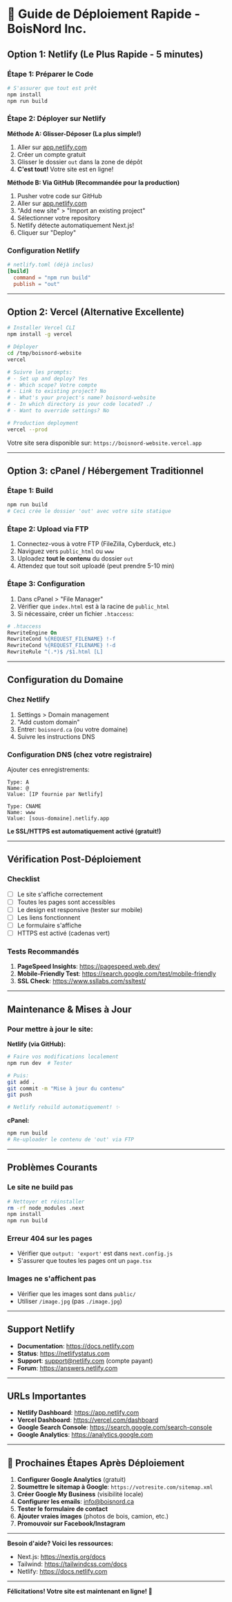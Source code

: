 # 🚀 Guide de Déploiement Rapide - BoisNord Inc.

## Option 1: Netlify (Le Plus Rapide - 5 minutes)

### Étape 1: Préparer le Code
```bash
# S'assurer que tout est prêt
npm install
npm run build
```

### Étape 2: Déployer sur Netlify

**Méthode A: Glisser-Déposer (La plus simple!)**
1. Aller sur [app.netlify.com](https://app.netlify.com)
2. Créer un compte gratuit
3. Glisser le dossier `out` dans la zone de dépôt
4. **C'est tout!** Votre site est en ligne!

**Méthode B: Via GitHub (Recommandée pour la production)**
1. Pusher votre code sur GitHub
2. Aller sur [app.netlify.com](https://app.netlify.com)
3. "Add new site" > "Import an existing project"
4. Sélectionner votre repository
5. Netlify détecte automatiquement Next.js!
6. Cliquer sur "Deploy"

### Configuration Netlify
```toml
# netlify.toml (déjà inclus)
[build]
  command = "npm run build"
  publish = "out"
```

---

## Option 2: Vercel (Alternative Excellente)

```bash
# Installer Vercel CLI
npm install -g vercel

# Déployer
cd /tmp/boisnord-website
vercel

# Suivre les prompts:
# - Set up and deploy? Yes
# - Which scope? Votre compte
# - Link to existing project? No
# - What's your project's name? boisnord-website
# - In which directory is your code located? ./
# - Want to override settings? No

# Production deployment
vercel --prod
```

Votre site sera disponible sur: `https://boisnord-website.vercel.app`

---

## Option 3: cPanel / Hébergement Traditionnel

### Étape 1: Build
```bash
npm run build
# Ceci crée le dossier 'out' avec votre site statique
```

### Étape 2: Upload via FTP
1. Connectez-vous à votre FTP (FileZilla, Cyberduck, etc.)
2. Naviguez vers `public_html` ou `www`
3. Uploadez **tout le contenu** du dossier `out`
4. Attendez que tout soit uploadé (peut prendre 5-10 min)

### Étape 3: Configuration
1. Dans cPanel > "File Manager"
2. Vérifier que `index.html` est à la racine de `public_html`
3. Si nécessaire, créer un fichier `.htaccess`:

```apache
# .htaccess
RewriteEngine On
RewriteCond %{REQUEST_FILENAME} !-f
RewriteCond %{REQUEST_FILENAME} !-d
RewriteRule ^(.*)$ /$1.html [L]
```

---

## Configuration du Domaine

### Chez Netlify
1. Settings > Domain management
2. "Add custom domain"
3. Entrer: `boisnord.ca` (ou votre domaine)
4. Suivre les instructions DNS

### Configuration DNS (chez votre registraire)
Ajouter ces enregistrements:

```
Type: A
Name: @
Value: [IP fournie par Netlify]

Type: CNAME
Name: www
Value: [sous-domaine].netlify.app
```

**Le SSL/HTTPS est automatiquement activé (gratuit!)**

---

## Vérification Post-Déploiement

### Checklist
- [ ] Le site s'affiche correctement
- [ ] Toutes les pages sont accessibles
- [ ] Le design est responsive (tester sur mobile)
- [ ] Les liens fonctionnent
- [ ] Le formulaire s'affiche
- [ ] HTTPS est activé (cadenas vert)

### Tests Recommandés
1. **PageSpeed Insights**: https://pagespeed.web.dev/
2. **Mobile-Friendly Test**: https://search.google.com/test/mobile-friendly
3. **SSL Check**: https://www.ssllabs.com/ssltest/

---

## Maintenance & Mises à Jour

### Pour mettre à jour le site:

**Netlify (via GitHub):**
```bash
# Faire vos modifications localement
npm run dev  # Tester

# Puis:
git add .
git commit -m "Mise à jour du contenu"
git push

# Netlify rebuild automatiquement! ✨
```

**cPanel:**
```bash
npm run build
# Re-uploader le contenu de 'out' via FTP
```

---

## Problèmes Courants

### Le site ne build pas
```bash
# Nettoyer et réinstaller
rm -rf node_modules .next
npm install
npm run build
```

### Erreur 404 sur les pages
- Vérifier que `output: 'export'` est dans `next.config.js`
- S'assurer que toutes les pages ont un `page.tsx`

### Images ne s'affichent pas
- Vérifier que les images sont dans `public/`
- Utiliser `/image.jpg` (pas `./image.jpg`)

---

## Support Netlify

- **Documentation**: https://docs.netlify.com
- **Status**: https://netlifystatus.com
- **Support**: support@netlify.com (compte payant)
- **Forum**: https://answers.netlify.com

---

## URLs Importantes

- **Netlify Dashboard**: https://app.netlify.com
- **Vercel Dashboard**: https://vercel.com/dashboard
- **Google Search Console**: https://search.google.com/search-console
- **Google Analytics**: https://analytics.google.com

---

## 🎯 Prochaines Étapes Après Déploiement

1. **Configurer Google Analytics** (gratuit)
2. **Soumettre le sitemap à Google**: `https://votresite.com/sitemap.xml`
3. **Créer Google My Business** (visibilité locale)
4. **Configurer les emails**: info@boisnord.ca
5. **Tester le formulaire de contact**
6. **Ajouter vraies images** (photos de bois, camion, etc.)
7. **Promouvoir sur Facebook/Instagram**

---

**Besoin d'aide? Voici les ressources:**
- Next.js: https://nextjs.org/docs
- Tailwind: https://tailwindcss.com/docs
- Netlify: https://docs.netlify.com

---

**Félicitations! Votre site est maintenant en ligne! 🎉**
